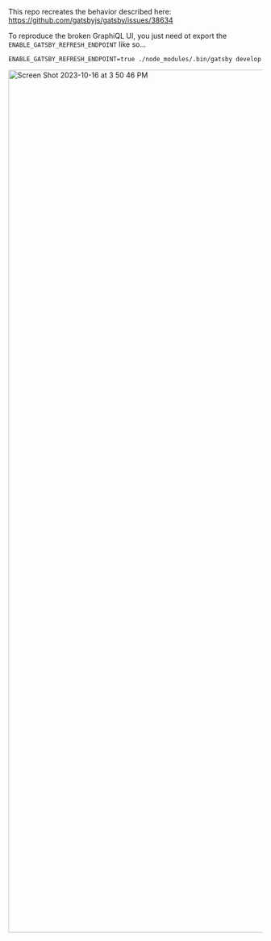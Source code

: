 This repo recreates the behavior described here:
https://github.com/gatsbyjs/gatsby/issues/38634

To reproduce the broken GraphiQL UI, you just need ot export the `ENABLE_GATSBY_REFRESH_ENDPOINT` like so...

```
ENABLE_GATSBY_REFRESH_ENDPOINT=true ./node_modules/.bin/gatsby develop
```

<img width="1712" alt="Screen Shot 2023-10-16 at 3 50 46 PM" src="https://github.com/ample/gatsby-minimal-reproduction-38634/assets/50378/9a0fd2df-beb0-428d-9b48-7d2ac813bfae">
